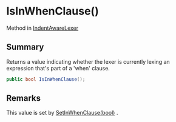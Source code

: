 # IsInWhenClause()

Method in [IndentAwareLexer](yarn.compiler.indentawarelexer.md)

## Summary

Returns a value indicating whether the lexer is currently lexing an\
expression that's part of a 'when' clause.

```csharp
public bool IsInWhenClause();
```

## Remarks

This value is set by [SetInWhenClause(bool)](yarn.compiler.indentawarelexer.setinwhenclause.md) .
